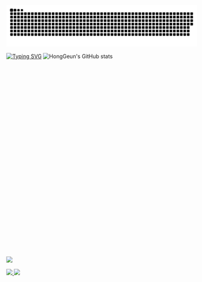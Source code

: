<img src="https://github.com/Amborsia/Amborsia/blob/output/github-contribution-grid-snake.svg"/>

[![Typing SVG](https://readme-typing-svg.demolab.com/?lines=Welcome+To+HongGeun`s+Github)](https://git.io/typing-svg)
![HongGeun's GitHub stats](https://github-readme-stats.vercel.app/api?username=Amborsia&show_icons=true&theme=radical)

<div class="link-container">
<!--         <a href="https://blog.naver.com/ghdrms1220" target="_blank"><svg role="img" viewBox="0 0 24 24" xmlns="http://www.w3.org/2000/svg"><path d="M16.273 12.845 7.376 0H0v24h7.726V11.156L16.624 24H24V0h-7.727v12.845Z"/></svg> -->

   <a href="https://blog.naver.com/ghdrms1220" target="_blank"><svg role="img" viewBox="0 0 24 24" xmlns="http://www.w3.org/2000/svg"><img src="https://img.shields.io/badge/blog-20232a.svg?style=for-the-badge&logo=blogger&logoColor=#FF5722" /><path d="M21.976 24H2.026C.9 24 0 23.1 0 21.976V2.026C0 .9.9 0 2.025 0H22.05C23.1 0 24 .9 24 2.025v19.95C24 23.1 23.1 24 21.976 24zM12 3.975H9c-2.775 0-5.025 2.25-5.025 5.025v6c0 2.774 2.25 5.024 5.025 5.024h6c2.774 0 5.024-2.25 5.024-5.024v-3.975c0-.6-.45-1.05-1.05-1.05H18c-.524 0-.976-.45-.976-.976 0-2.776-2.25-5.026-5.024-5.026zm3.074 12H9c-.525 0-.975-.45-.975-.975s.45-.976.975-.976h6.074c.526 0 .977.45.977.976s-.45.976-.975.976zm-2.55-7.95c.527 0 .976.45.976.975s-.45.975-.975.975h-3.6c-.525 0-.976-.45-.976-.975s.45-.975.975-.975h3.6z"/></svg>    

  <img src="https://img.shields.io/badge/csharp-20232a.svg?style=for-the-badge&logo=csharp&logoColor=#512BD4" />
  <img src="https://img.shields.io/badge/javascript-20232a.svg?style=for-the-badge&logo=javascript&logoColor=#F7DF1E" />
    </div>


